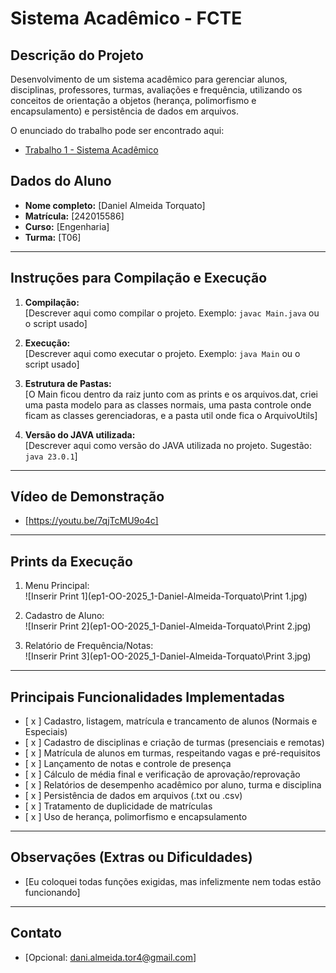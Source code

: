 # Sistema Acadêmico - FCTE

## Descrição do Projeto

Desenvolvimento de um sistema acadêmico para gerenciar alunos, disciplinas, professores, turmas, avaliações e frequência, utilizando os conceitos de orientação a objetos (herança, polimorfismo e encapsulamento) e persistência de dados em arquivos.

O enunciado do trabalho pode ser encontrado aqui:
- [Trabalho 1 - Sistema Acadêmico](https://github.com/lboaventura25/OO-T06_2025.1_UnB_FCTE/blob/main/trabalhos/ep1/README.md)

## Dados do Aluno

- **Nome completo:** [Daniel Almeida Torquato]
- **Matrícula:** [242015586]
- **Curso:** [Engenharia]
- **Turma:** [T06]

---

## Instruções para Compilação e Execução

1. **Compilação:**  
   [Descrever aqui como compilar o projeto. Exemplo: `javac Main.java` ou o script usado]

2. **Execução:**  
   [Descrever aqui como executar o projeto. Exemplo: `java Main` ou o script usado]

3. **Estrutura de Pastas:**  
   [O Main ficou dentro da raiz junto com as prints e os arquivos.dat, criei uma pasta modelo para as classes normais, uma pasta controle onde ficam as classes gerenciadoras, e a pasta util onde fica o ArquivoUtils]

3. **Versão do JAVA utilizada:**  
   [Descrever aqui como versão do JAVA utilizada no projeto. Sugestão: `java 23.0.1`]

---

## Vídeo de Demonstração

- [https://youtu.be/7qjTcMU9o4c]

---

## Prints da Execução

1. Menu Principal:  
   ![Inserir Print 1](ep1-OO-2025_1-Daniel-Almeida-Torquato\Print 1.jpg)

2. Cadastro de Aluno:  
   ![Inserir Print 2](ep1-OO-2025_1-Daniel-Almeida-Torquato\Print 2.jpg)

3. Relatório de Frequência/Notas:  
   ![Inserir Print 3](ep1-OO-2025_1-Daniel-Almeida-Torquato\Print 3.jpg)

---

## Principais Funcionalidades Implementadas

- [ x ] Cadastro, listagem, matrícula e trancamento de alunos (Normais e Especiais)
- [ x ] Cadastro de disciplinas e criação de turmas (presenciais e remotas)
- [ x ] Matrícula de alunos em turmas, respeitando vagas e pré-requisitos
- [ x ] Lançamento de notas e controle de presença
- [ x ] Cálculo de média final e verificação de aprovação/reprovação
- [ x ] Relatórios de desempenho acadêmico por aluno, turma e disciplina
- [ x ] Persistência de dados em arquivos (.txt ou .csv)
- [ x ] Tratamento de duplicidade de matrículas
- [ x ] Uso de herança, polimorfismo e encapsulamento

---

## Observações (Extras ou Dificuldades)

- [Eu coloquei todas funções exigidas, mas infelizmente nem todas estão funcionando]

---

## Contato

- [Opcional: dani.almeida.tor4@gmail.com]
